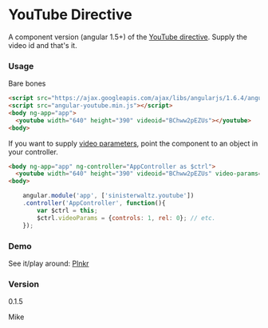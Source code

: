 # YouTube Directive

A component version (angular 1.5+) of the [YouTube directive](https://github.com/mikeybyker/angular-youtube-directive). Supply the video id and that's it.

### Usage
Bare bones

```html
<script src="https://ajax.googleapis.com/ajax/libs/angularjs/1.6.4/angular.min.js"></script>
<script src="angular-youtube.min.js"></script>
<body ng-app="app">
  <youtube width="640" height="390" videoid="BChww2pEZUs"></youtube>
<body>
```
If you want to supply [video parameters](https://developers.google.com/youtube/player_parameters), point the component to an object in your controller.

```html
<body ng-app="app" ng-controller="AppController as $ctrl">
  <youtube width="640" height="390" videoid="BChww2pEZUs" video-params="$ctrl.videoParams"></youtube>
<body>
```
```javascript
    angular.module('app', ['sinisterwaltz.youtube'])
    .controller('AppController', function(){
        var $ctrl = this;        
        $ctrl.videoParams = {controls: 1, rel: 0}; // etc.
    });
```

### Demo
See it/play around: [Plnkr](http://plnkr.co/edit/9BkxfX5hevwkhLwTe26t?p=preview)


### Version
0.1.5


Mike